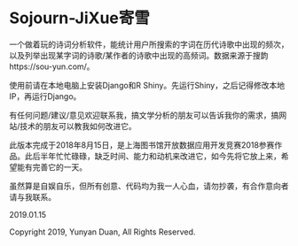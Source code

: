 # Sojourn-JiXue寄雪

一个做着玩的诗词分析软件，能统计用户所搜索的字词在历代诗歌中出现的频次，以及列举出现某字词的诗歌/某作者的诗歌中出现的高频词。数据来源于搜韵https://sou-yun.com/。

使用前请在本地电脑上安装Django和R Shiny。先运行Shiny，之后记得修改本地IP，再运行Django。

有任何问题/建议/意见欢迎联系我，搞文学分析的朋友可以告诉我你的需求，搞网站/技术的朋友可以教我如何改进它。

此版本完成于2018年8月15日，是上海图书馆开放数据应用开发竞赛2018参赛作品。此后半年忙忙碌碌，缺乏时间、能力和动机来改进它，如今先将它放上来，希望能有完善它的一天。

虽然算是自娱自乐，但所有创意、代码均为我一人心血，请勿抄袭，有合作意向者请与我联系。

2019.01.15

Copyright 2019, Yunyan Duan, All Rights Reserved.